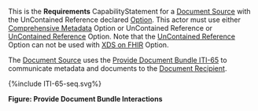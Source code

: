 This is the **Requirements** CapabilityStatement for a [Document Source](2_actors_and_transactions.html#document-source) with the UnContained Reference declared [Option](2_actors_and_transactions.html#actor-options). 
This actor must use either [Comprehensive Metadata](2_actors_and_transactions.html#comprehensive-metadata-option) Option or UnContained Reference or [UnContained Reference](2_actors_and_transactions.html#uncontained-reference-option) Option.
Note that the [UnContained Reference](2_actors_and_transactions.html#uncontained-reference-option) Option can not be used with [XDS on FHIR](2_actors_and_transactions.html#xds-on-fhir-option) Option. 

The [Document Source](2_actors_and_transactions.html#document-source) uses the [Provide Document Bundle ITI-65](ITI-65.html) to communicate metadata and documents to the [Document Recipient](2_actors_and_transactions.html#document-recipient).

<div>
{%include ITI-65-seq.svg%}
</div>

<div style="clear: left"/>

**Figure: Provide Document Bundle Interactions**



